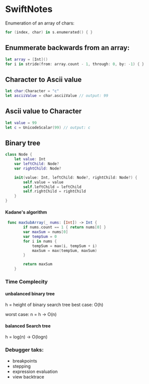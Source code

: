 # SwiftNotes

Enumeration of an array of chars:

``` Swift
for (index, char) in s.enumerated() { }
```


## Enummerate backwards from an array:
``` Swift
let array = [Int]()
for i in stride(from: array.count - 1, through: 0, by: -1) { }
```


## Character to Ascii value
```Swift
let char:Character = "c"
let asciiValue = char.asciiValue // output: 99
```

## Ascii value to Character

```Swift
let value = 99
let c = UnicodeScalar(99) // output: c
```

## Binary tree

```Swift
class Node {
    let value: Int
    var leftChild: Node?
    var rightChild: Node?

    init(value: Int, leftChild: Node?, rightChild: Node?) {
        self.value = value
        self.leftChild = leftChild
        self.rightChild = rightChild
    }
}
```

#### Kadane's algorithm

```swift
 func maxSubArray(_ nums: [Int]) -> Int {
        if nums.count == 1 { return nums[0] }
        var maxSum = nums[0]
        var tempSum = 0
        for i in nums {
            tempSum = max(i, tempSum + i)
            maxSum = max(tempSum, maxSum)
        }

        return maxSum
    }
```


### Time Complecity
#### unbalanced binary tree
h = height of binary search tree
best case: O(h)

worst case: n = h -> O(n)

####  balanced Search tree

h = log(n) -> O(logn)

### Debugger taks:
- breakpoints
- stepping
- expression evaluation
- view backtrace
